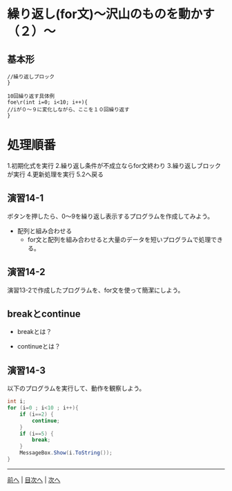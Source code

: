 # 繰り返し(for文)～沢山のものを動かす（２）～

## 基本形

```for(<初期化式>; <繰り返し条件>;<更新処理>){
//繰り返しブロック
}

10回繰り返す具体例
foe\r(int i=0; i<10; i++){
//iが０〜９に変化しながら、ここを１０回繰り返す
}
```
# 処理順番
1.初期化式を実行
2.繰り返し条件が不成立ならfor文終わり
3.繰り返しブロックが実行
4.更新処理を実行
5.2へ戻る

## 演習14-1
ボタンを押したら、0～9を繰り返し表示するプログラムを作成してみよう。

- 配列と組み合わせる
  - for文と配列を組み合わせると大量のデータを短いプログラムで処理できる。

## 演習14-2
演習13-2で作成したプログラムを、for文を使って簡潔にしよう。

## breakとcontinue
- breakとは？

- continueとは？

## 演習14-3
以下のプログラムを実行して、動作を観察しよう。

```cs
int i;
for (i=0 ; i<10 ; i++){
    if (i==2) {
        continue;
    }
    if (i==5) {
        break;
    }
    MessageBox.Show(i.ToString());
}
```

---

[前へ](13.md) | [目次へ](README.md#%E7%9B%AE%E6%AC%A1) | [次へ](15.md)
